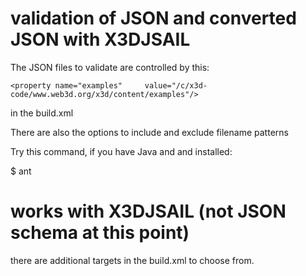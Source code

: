 # validation of JSON and converted JSON with X3DJSAIL
The JSON files to validate are controlled by this:

	<property name="examples"     value="/c/x3d-code/www.web3d.org/x3d/content/examples"/>

in the build.xml

There are also the options to include and exclude filename patterns

Try this command, if you have Java and and installed:

$ ant

# works with X3DJSAIL (not JSON schema at this point)

there are additional targets in the build.xml to choose from.
